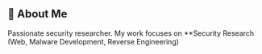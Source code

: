 #

## **🔹 About Me**

Passionate security researcher. My work focuses on \*\*Security Research (Web, Malware Development, Reverse Engineering)&#x20;





